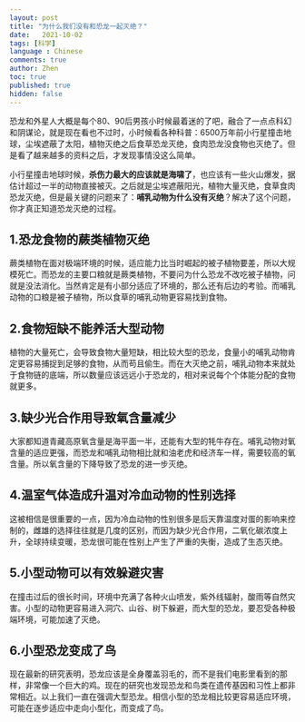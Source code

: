 ```yaml
---
layout: post
title: "为什么我们没有和恐龙一起灭绝？"
date:   2021-10-02
tags: [科学]
language : Chinese
comments: true
author: Zhen
toc: true
published: true
hidden: false
---
```

恐龙和外星人大概是每个80、90后男孩小时候最着迷的了吧，融合了一点点科幻和阴谋论，就是现在看也不过时，小时候看各种科普：6500万年前小行星撞击地球，尘埃遮蔽了太阳，植物灭绝之后食草恐龙灭绝，食肉恐龙没食物也灭绝了。但是看了越来越多的资料之后，才发现事情没这么简单。 

小行星撞击地球时候，**杀伤力最大的应该就是海啸了**，也应该有一些火山爆发，据估计超过一半的动物直接被灭。之后就是尘埃遮蔽阳光，植物大量灭绝，食草食肉恐龙灭绝，但是最关键的问题来了：**哺乳动物为什么没有灭绝**？解决了这个问题，你才真正知道恐龙灭绝的过程。

## 1.恐龙食物的蕨类植物灭绝
蕨类植物在面对极端环境的时候，适应能力比当时崛起的被子植物要差，所以大规模死亡。而恐龙的主要口粮就是蕨类植物，不要问为什么恐龙不改吃被子植物，问就是没法消化。当然肯定是有小部分适应了环境的，那么还有后边的考验。而哺乳动物的口粮是被子植物，所以食草的哺乳动物更容易找到食物。

## 2.食物短缺不能养活大型动物
植物的大量死亡，会导致食物大量短缺，相比较大型的恐龙，食量小的哺乳动物肯定更容易捕捉到足够的食物，从而苟且偷生。而在大灭绝之前，哺乳动物本来就处于食物链的底端，所以数量应该远远小于恐龙的，相对来说每个个体能分配的食物就更多。

## 3.缺少光合作用导致氧含量减少
大家都知道青藏高原氧含量是海平面一半，还能有大型的牦牛存在。哺乳动物对氧含量的适应更强，而恐龙和哺乳动物相比就和油老虎和经济车一样，需要较高的氧含量。所以氧含量的下降导致了恐龙的进一步灭绝。

## 4.温室气体造成升温对冷血动物的性别选择
这被相信是很重要的一点，因为冷血动物的性别很多是后天靠温度对蛋的影响来控制的，雌雄的选择往往就是几度的区别，而因为缺少光合作用，二氧化碳浓度上升，全球持续变暖，恐龙很可能在性别上产生了严重的失衡，造成了生态灭绝。

## 5.小型动物可以有效躲避灾害
在撞击过后的很长时间，环境中充满了各种火山喷发，紫外线辐射，酸雨等自然灾害。小型的动物更容易进入洞穴、山谷、树下躲避，而大型的恐龙，要忍受各种极端环境，可能加速了灭绝。

## 6.小型恐龙变成了鸟
现在最新的研究表明，恐龙应该是全身覆盖羽毛的，而不是我们电影里看到的那样，非常像一个巨大的鸡。现在的研究也发现恐龙和鸟类在遗传基因和习性上都非常相近。以上我们一直在强调大型恐龙。相信小型的恐龙相比较更容易适应环境，可能在逐步适应中走向小型化，而变成了鸟。
<!--stackedit_data:
eyJoaXN0b3J5IjpbLTEwODIyMDE1NDFdfQ==
-->